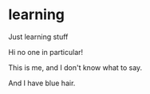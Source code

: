 # learning
Just learning stuff

Hi no one in particular!

This is me, and I don't know what to say.

And I have blue hair.
